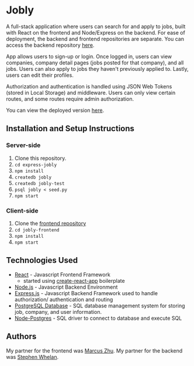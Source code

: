 # Jobly

A full-stack application where users can search for and apply to jobs, built
with React on the frontend and
Node/Express on the
backend. For ease of deployment, the backend and frontend repositories are
separate. You can access the backend repository [here](https://github.com/chasewestover/Jobly-frontend).

App allows users to sign-up or login. Once logged in, users can view companies,
company detail pages (jobs posted for that company), and all jobs. Users can
also apply to jobs they haven't previously applied to. Lastly, users can edit
their profiles. 

Authorization and authentication is handled using JSON Web Tokens (stored in
Local Storage) and middleware. Users can only view certain routes, and some
routes require admin authorization. 

You can view the deployed version
[here](http://jobly-react-cw.surge.sh/).

## Installation and Setup Instructions

### Server-side
1. Clone this repository. 
2. `cd express-jobly`
3. `npm install`
4. `createdb jobly`
5. `createdb jobly-test`
6. `psql jobly < seed.py`
7. `npm start`

### Client-side
1. Clone the [frontend
   repository](https://github.com/chasewestover/Jobly-frontend)
2. `cd jobly-frontend`
2. `npm install`
3. `npm start`

## Technologies Used

* [React](https://reactjs.org/) - Javascript Frontend Framework
    * started using [create-react-app](https://reactjs.org/docs/create-a-new-react-app.html) boilerplate
* [Node.js](https://nodejs.org/en/) - Javascript Backend Environment 
* [Express.js](http://expressjs.com/) - Javascript Backend Framework used to
  handle authorization/ authentication and routing
* [PostgreSQL Database](https://www.postgresql.org/) - SQL database management
  system for storing job, company, and user information. 
* [Node-Postgres](https://node-postgres.com/) - SQL driver to connect to
  database and execute SQL

## Authors

My partner for the frontend was [Marcus Zhu](https://github.com/m-zz). My partner for the backend was [Stephen Whelan](https://github.com/DataDeveloper7865).